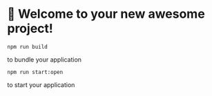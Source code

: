 # 🚀 Welcome to your new awesome project!

```
npm run build
```

to bundle your application

```
npm run start:open
```

to start your application